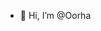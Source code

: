 - 👋 Hi, I’m @Oorha

<!---
Oorha/Oorha is a ✨ special ✨ repository because its `README.md` (this file) appears on your GitHub profile.
You can click the Preview link to take a look at your changes.
--->
